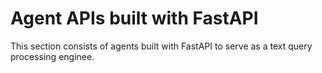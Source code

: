 # Agent APIs built with FastAPI

This section consists of agents built with FastAPI to serve as a text query processing enginee.

